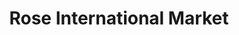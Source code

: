 ---
title: "Rose International Market"
url: /mountain-view/rose-international-market/
shop: Supermarkt
---
